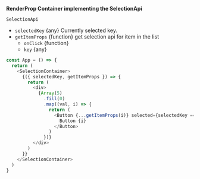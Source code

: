 **RenderProp Container implementing the SelectionApi**

`SelectionApi`

- `selectedKey` {any} Currently selected key.
- `getItemProps` {function} get selection api for item in the list
  - `onClick` {function}
  - `key` {any}

```js
const App = () => {
  return (
    <SelectionContainer>
      {({ selectedKey, getItemProps }) => {
        return (
          <div>
            {Array(5)
              .fill(0)
              .map((val, i) => {
                return (
                  <Button {...getItemProps(i)} selected={selectedKey == key}>
                    Button {i}
                  </Button>
                )
              })}
          </div>
        )
      }}
    </SelectionContainer>
  )
}
```

